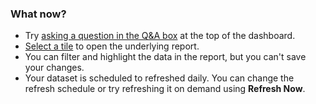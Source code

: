 ### What now?
* Try [asking a question in the Q&A box](../articles/powerbi-service-q-and-a.md) at the top of the dashboard.
* [Select a tile](../articles/powerbi-service-dashboard-tiles.md) to open the underlying report.
* You can filter and highlight the data in the report, but you can't save your changes.
* Your dataset is scheduled to refreshed daily. You can change the refresh schedule or try refreshing it on demand using **Refresh Now**.

